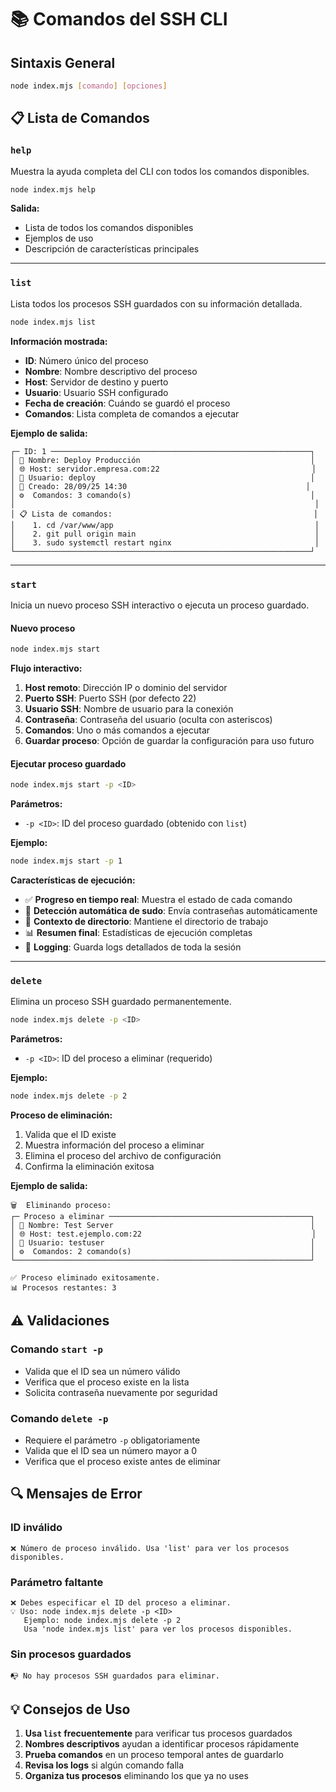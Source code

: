 # 📚 Comandos del SSH CLI

## Sintaxis General

```bash
node index.mjs [comando] [opciones]
```

## 📋 Lista de Comandos

### `help`
Muestra la ayuda completa del CLI con todos los comandos disponibles.

```bash
node index.mjs help
```

**Salida:**
- Lista de todos los comandos disponibles
- Ejemplos de uso
- Descripción de características principales

---

### `list`
Lista todos los procesos SSH guardados con su información detallada.

```bash
node index.mjs list
```

**Información mostrada:**
- **ID**: Número único del proceso
- **Nombre**: Nombre descriptivo del proceso
- **Host**: Servidor de destino y puerto
- **Usuario**: Usuario SSH configurado
- **Fecha de creación**: Cuándo se guardó el proceso
- **Comandos**: Lista completa de comandos a ejecutar

**Ejemplo de salida:**
```
┌─ ID: 1 ──────────────────────────────────────────────────────────┐
│ 📝 Nombre: Deploy Producción                                      │
│ 🌐 Host: servidor.empresa.com:22                                  │
│ 👤 Usuario: deploy                                                │
│ 📅 Creado: 28/09/25 14:30                                        │
│ ⚙️  Comandos: 3 comando(s)                                        │
│                                                                   │
│ 📋 Lista de comandos:                                             │
│    1. cd /var/www/app                                             │
│    2. git pull origin main                                        │
│    3. sudo systemctl restart nginx                                │
└──────────────────────────────────────────────────────────────────┘
```

---

### `start`
Inicia un nuevo proceso SSH interactivo o ejecuta un proceso guardado.

#### Nuevo proceso
```bash
node index.mjs start
```

**Flujo interactivo:**
1. **Host remoto**: Dirección IP o dominio del servidor
2. **Puerto SSH**: Puerto SSH (por defecto 22)
3. **Usuario SSH**: Nombre de usuario para la conexión
4. **Contraseña**: Contraseña del usuario (oculta con asteriscos)
5. **Comandos**: Uno o más comandos a ejecutar
6. **Guardar proceso**: Opción de guardar la configuración para uso futuro

#### Ejecutar proceso guardado
```bash
node index.mjs start -p <ID>
```

**Parámetros:**
- `-p <ID>`: ID del proceso guardado (obtenido con `list`)

**Ejemplo:**
```bash
node index.mjs start -p 1
```

**Características de ejecución:**
- ✅ **Progreso en tiempo real**: Muestra el estado de cada comando
- 🔐 **Detección automática de sudo**: Envía contraseñas automáticamente
- 📁 **Contexto de directorio**: Mantiene el directorio de trabajo
- 📊 **Resumen final**: Estadísticas de ejecución completas
- 📄 **Logging**: Guarda logs detallados de toda la sesión

---

### `delete`
Elimina un proceso SSH guardado permanentemente.

```bash
node index.mjs delete -p <ID>
```

**Parámetros:**
- `-p <ID>`: ID del proceso a eliminar (requerido)

**Ejemplo:**
```bash
node index.mjs delete -p 2
```

**Proceso de eliminación:**
1. Valida que el ID existe
2. Muestra información del proceso a eliminar
3. Elimina el proceso del archivo de configuración
4. Confirma la eliminación exitosa

**Ejemplo de salida:**
```
🗑️  Eliminando proceso:
┌─ Proceso a eliminar ─────────────────────────────────────────────┐
│ 📝 Nombre: Test Server                                            │
│ 🌐 Host: test.ejemplo.com:22                                      │
│ 👤 Usuario: testuser                                              │
│ ⚙️  Comandos: 2 comando(s)                                        │
└──────────────────────────────────────────────────────────────────┘

✅ Proceso eliminado exitosamente.
📊 Procesos restantes: 3
```

## ⚠️ Validaciones

### Comando `start -p`
- Valida que el ID sea un número válido
- Verifica que el proceso existe en la lista
- Solicita contraseña nuevamente por seguridad

### Comando `delete -p`
- Requiere el parámetro `-p` obligatoriamente
- Valida que el ID sea un número mayor a 0
- Verifica que el proceso existe antes de eliminar

## 🔍 Mensajes de Error

### ID inválido
```
❌ Número de proceso inválido. Usa 'list' para ver los procesos disponibles.
```

### Parámetro faltante
```
❌ Debes especificar el ID del proceso a eliminar.
💡 Uso: node index.mjs delete -p <ID>
   Ejemplo: node index.mjs delete -p 2
   Usa 'node index.mjs list' para ver los procesos disponibles.
```

### Sin procesos guardados
```
📭 No hay procesos SSH guardados para eliminar.
```

## 💡 Consejos de Uso

1. **Usa `list` frecuentemente** para verificar tus procesos guardados
2. **Nombres descriptivos** ayudan a identificar procesos rápidamente
3. **Prueba comandos** en un proceso temporal antes de guardarlo
4. **Revisa los logs** si algún comando falla
5. **Organiza tus procesos** eliminando los que ya no uses